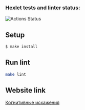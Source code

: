 ### Hexlet tests and linter status:
![Actions Status](/workflows/hexlet-check/badge.svg)

## Setup

```sh
$ make install
```

## Run lint

```sh
make lint
```

## Website link
[Когнитивные искажения](https://obeisant-story.surge.sh)
